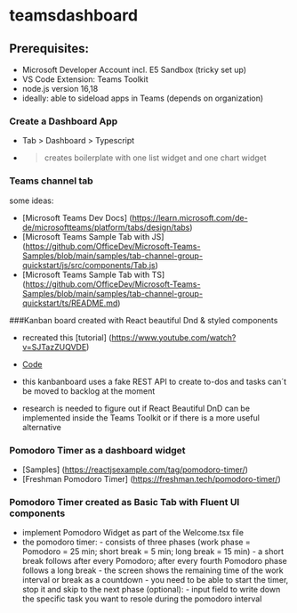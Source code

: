 # teamsdashboard

 ## Prerequisites:
- Microsoft Developer Account incl. E5 Sandbox (tricky set up)
- VS Code Extension: Teams Toolkit
- node.js version 16,18
- ideally: able to sideload apps in Teams (depends on organization)

 ### Create a Dashboard App
- Tab > Dashboard > Typescript
- > creates boilerplate with one list widget and one chart widget


### Teams channel tab

some ideas:
- [Microsoft Teams Dev Docs] (https://learn.microsoft.com/de-de/microsoftteams/platform/tabs/design/tabs)
- [Microsoft Teams Sample Tab with JS] (https://github.com/OfficeDev/Microsoft-Teams-Samples/blob/main/samples/tab-channel-group-quickstart/js/src/components/Tab.js)
- [Microsoft Teams Sample Tab with TS] (https://github.com/OfficeDev/Microsoft-Teams-Samples/blob/main/samples/tab-channel-group-quickstart/ts/README.md)

###Kanban board created with React beautiful Dnd & styled components
- recreated this [tutorial] (https://www.youtube.com/watch?v=SJTazZUQVDE)
- [Code](https://github.com/ksekwamote/kanbanBoard/blob/master/src/assets/components/Kanbanboard.jsx)
- this kanbanboard uses a fake REST API to create to-dos and tasks can´t be moved to backlog at the moment

- research is needed to figure out if React Beautiful DnD can be implemented inside the Teams Toolkit or if there is a more useful alternative

### Pomodoro Timer as a dashboard widget

- [Samples] (https://reactjsexample.com/tag/pomodoro-timer/)
- [Freshman Pomodoro Timer] (https://freshman.tech/pomodoro-timer/)

### Pomodoro Timer created as Basic Tab with Fluent UI components

- implement Pomodoro Widget as part of the Welcome.tsx file
- the pomodoro timer:   - consists of three phases (work phase = Pomodoro = 25 min; short break = 5 min; long break = 15 min)
                        - a short break follows after every Pomodoro; after every fourth Pomodoro phase follows a long break
                        - the screen shows the remaining time of the work interval or break as a countdown
                        - you need to be able to start the timer, stop it and skip to the next phase
  (optional):           - input field to write down the specific task you want to resole during the pomodoro interval
  
